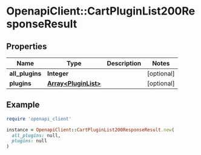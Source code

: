# OpenapiClient::CartPluginList200ResponseResult

## Properties

| Name | Type | Description | Notes |
| ---- | ---- | ----------- | ----- |
| **all_plugins** | **Integer** |  | [optional] |
| **plugins** | [**Array&lt;PluginList&gt;**](PluginList.md) |  | [optional] |

## Example

```ruby
require 'openapi_client'

instance = OpenapiClient::CartPluginList200ResponseResult.new(
  all_plugins: null,
  plugins: null
)
```

